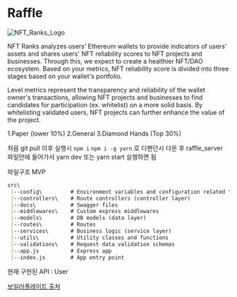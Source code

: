 # Raffle
![NFT_Ranks_Logo](https://user-images.githubusercontent.com/63235104/213915672-2ecfb140-5893-49fc-bbd6-52ebb20b6f95.png)


NFT Ranks analyzes users' Ethereum wallets to provide indicators of users' assets and shares users' NFT reliability scores to NFT projects and businesses. 
Through this, we expect to create a healthier NFT/DAO ecosystem.
Based on your metrics, NFT reliability score is divided into three stages based on your wallet's portfolio.

Level metrics represent the transparency and reliability of the wallet owner's transactions, allowing NFT projects and businesses to find candidates for participation (ex. whitelist) on a more solid basis. By whitelisting validated users, NFT projects can further enhance the value of the project.



1.Paper (lower 10%) 
2.General 
3.Diamond Hands (Top 30%)


처음 git pull 이후 실행시 
```npm i```
```npm i -g yarn```
로 디펜던시 다운 후 raffle_server 파일안에 들어가서
yarn dev 또는 yarn start 실행하면 됨

파일구조 MVP
```D:\NodeJs\RaffleServer\raffle_web\README.md
src\
 |--config\         # Environment variables and configuration related things
 |--controllers\    # Route controllers (controller layer)
 |--docs\           # Swagger files
 |--middlewares\    # Custom express middlewares
 |--models\         # DB models (data layer)
 |--routes\         # Routes
 |--services\       # Business logic (service layer)
 |--utils\          # Utility classes and functions
 |--validations\    # Request data validation schemas
 |--app.js          # Express app
 |--index.js        # App entry point
```

현재 구현된 API : User

[보일러플레이트 출처](https://github.com/hagopj13/node-express-boilerplate)
